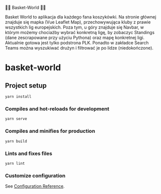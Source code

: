 🏀🏀 Basket-World 🏀🏀

Basket World to aplikacja dla każdego fana koszykówki. Na stronie głównej znajduje się mapka (Vue Leaflet Map), przechowywująca kluby z prawie wszystkich lig europejskich. Poza tym, u góry znajduje się Navbar, w którym możemy chociażby wybrać konkretną ligę, by zobaczyc Standings (dane zescrapowane przy użyciu Pythona) oraz mapę konkretnej ligi. Aktualnie gotowa jest tylko podstrona PLK. Ponadto w zakładce Search Teams można wyszukiwać drużyn i filtrować je po lidze (niedokończone).

# basket-world

## Project setup

```
yarn install
```

### Compiles and hot-reloads for development

```
yarn serve
```

### Compiles and minifies for production

```
yarn build
```

### Lints and fixes files

```
yarn lint
```

### Customize configuration

See [Configuration Reference](https://cli.vuejs.org/config/).

